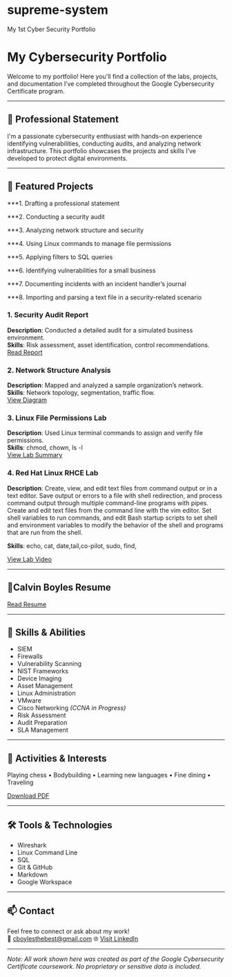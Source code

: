 # supreme-system
My 1st Cyber Security Portfolio
# My Cybersecurity Portfolio

Welcome to my portfolio! Here you'll find a collection of the labs, projects, and documentation I’ve completed throughout the Google Cybersecurity Certificate program.

---

## 🔐 Professional Statement

I'm a passionate cybersecurity enthusiast with hands-on experience identifying vulnerabilities, conducting audits, and analyzing network infrastructure. This portfolio showcases the projects and skills I’ve developed to protect digital environments.

---

## 📁 Featured Projects

***1. Drafting a professional statement

***2. Conducting a security audit

***3. Analyzing network structure and security

***4. Using Linux commands to manage file permissions

***5. Applying filters to SQL queries

***6. Identifying vulnerabilities for a small business

***7. Documenting incidents with an incident handler’s journal 

***8. Importing and parsing a text file in a security-related scenario


### 1. Security Audit Report
**Description**: Conducted a detailed audit for a simulated business environment.  
**Skills**: Risk assessment, asset identification, control recommendations.  
[Read Report](./security-audit-report.md)

### 2. Network Structure Analysis
**Description**: Mapped and analyzed a sample organization’s network.  
**Skills**: Network topology, segmentation, traffic flow.  
[View Diagram](https://github.com/cboylesthebest/supreme-system/blob/main/Bodium%20Network%20Structure%20Analysis.png)

### 3. Linux File Permissions Lab
**Description**: Used Linux terminal commands to assign and verify file permissions.  
**Skills**: chmod, chown, ls -l  
[View Lab Summary](./linux-permissions-lab.md)

### 4. Red Hat Linux RHCE Lab
**Description**: Create, view, and edit text files from command output or in a text editor. Save output or errors to a file with shell redirection, and process command output through multiple command-line programs with pipes. Create and edit text files from the command line with the vim editor. Set shell variables to run commands, and edit Bash startup scripts to set shell and environment variables to modify the behavior of the shell and programs that are run from the shell.

**Skills**: echo, cat, date,tail,co-pilot, sudo, find,

[View Lab Video](https://youtu.be/gzVz13X-QK4?si=mBlsAs_6JaARIns0)

---

## 📄Calvin Boyles Resume
[Read Resume](https://github.com/cboylesthebest/supreme-system/blob/main/CB_CV_2025.md)

---

## 🔧 Skills & Abilities

- SIEM  
- Firewalls  
- Vulnerability Scanning  
- NIST Frameworks  
- Device Imaging  
- Asset Management  
- Linux Administration  
- VMware  
- Cisco Networking *(CCNA in Progress)*  
- Risk Assessment  
- Audit Preparation  
- SLA Management  

---

## 🎯 Activities & Interests

Playing chess • Bodybuilding • Learning new languages • Fine dining • Traveling

[Download PDF](https://github.com/cboylesthebest/supreme-system/blob/main/cv2.pdf)

---

## 🛠️ Tools & Technologies

- Wireshark  
- Linux Command Line  
- SQL  
- Git & GitHub  
- Markdown  
- Google Workspace  

---

## 📫 Contact

Feel free to connect or ask about my work!  
📧 cboylesthebest@gmail.com
🌐 [Visit LinkedIn](https://linkedin.com/in/calvinboyles)


---

*Note: All work shown here was created as part of the Google Cybersecurity Certificate coursework. No proprietary or sensitive data is included.*
